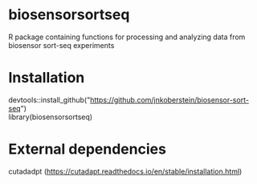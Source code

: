 # biosensorsortseq
R package containing functions for processing and analyzing data from biosensor sort-seq experiments

# Installation  
devtools::install_github("https://github.com/jnkoberstein/biosensor-sort-seq")  
library(biosensorsortseq)

# External dependencies
cutadadpt (https://cutadapt.readthedocs.io/en/stable/installation.html)
